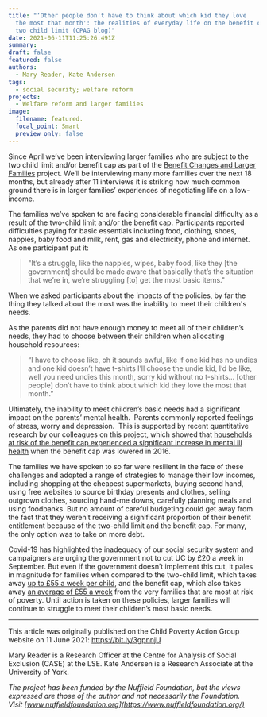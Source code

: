 ```yaml
---
title: "‘Other people don't have to think about which kid they love
  the most that month': the realities of everyday life on the benefit cap and
  two child limit (CPAG blog)"
date: 2021-06-11T11:25:26.491Z
summary: 
draft: false
featured: false
authors:
  - Mary Reader, Kate Andersen
tags:
  - social security; welfare reform
projects:
  - Welfare reform and larger families 
image:
  filename: featured.
  focal_point: Smart
  preview_only: false
---
```

Since April we’ve been interviewing larger families who are subject to the two child limit and/or benefit cap as part of the [Benefit Changes and Larger Families](https://www.welfarereform-largerfamilies.org.uk/) project. We’ll be interviewing many more families over the next 18 months, but already after 11 interviews it is striking how much common ground there is in larger families’ experiences of negotiating life on a low-income.

The families we’ve spoken to are facing considerable financial difficulty as a result of the two-child limit and/or the benefit cap. Participants reported difficulties paying for basic essentials including food, clothing, shoes, nappies, baby food and milk, rent, gas and electricity, phone and internet. As one participant put it: 

> "It’s a struggle, like the nappies, wipes, baby food, like they \[the government] should be made aware that basically that’s the situation that we’re in, we’re struggling \[to] get the most basic items." 

When we asked participants about the impacts of the policies, by far the thing they talked about the most was the inability to meet their children's needs. 

As the parents did not have enough money to meet all of their children’s needs, they had to choose between their children when allocating household resources:

> “I have to choose like, oh it sounds awful, like if one kid has no undies and one kid doesn’t have t-shirts I’ll choose the undie kid, I’d be like, well you need undies this month, sorry kid without no t-shirts… \[other people] don’t have to think about which kid they love the most that month.”

Ultimately, the inability to meet children’s basic needs had a significant impact on the parents’ mental health.  Parents commonly reported feelings of stress, worry and depression.  This is supported by recent quantitative research by our colleagues on this project, which showed that [households at risk of the benefit cap experienced a significant increase in mental ill health](https://sticerd.lse.ac.uk/CASE/_NEW/PUBLICATIONS/abstract/?index=7615) when the benefit cap was lowered in 2016. 

The families we have spoken to so far were resilient in the face of these challenges and adopted a range of strategies to manage their low incomes, including shopping at the cheapest supermarkets, buying second hand, using free websites to source birthday presents and clothes, selling outgrown clothes, sourcing hand-me downs, carefully planning meals and using foodbanks. But no amount of careful budgeting could get away from the fact that they weren’t receiving a significant proportion of their benefit entitlement because of the two-child limit and the benefit cap. For many, the only option was to take on more debt. 

Covid-19 has highlighted the inadequacy of our social security system and campaigners are urging the government not to cut UC by £20 a week in September. But even if the government doesn’t implement this cut, it pales in magnitude for families when compared to the two-child limit, which takes away [up to £55 a week per child](https://www.gov.uk/universal-credit/what-youll-get), and the benefit cap, which also takes away [an average of £55 a week](https://www.gov.uk/government/statistics/benefit-cap-number-of-households-capped-to-november-2020) from the very families that are most at risk of poverty. Until action is taken on these policies, larger families will continue to struggle to meet their children’s most basic needs.    

_____________________
This article was originally published on the Child Poverty Action Group website on 11 June 2021: https://bit.ly/3gpnnjU 

Mary Reader is a Research Officer at the Centre for Analysis of Social Exclusion (CASE) at the LSE. 
Kate Andersen is a Research Associate at the University of York.

*The project has been funded by the Nuffield Foundation, but the views expressed are those of the author and not necessarily the Foundation. Visit [www.nuffieldfoundation.org](https://www.nuffieldfoundation.org/)*
